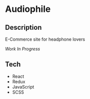 # Audiophile

## Description

E-Commerce site for headphone lovers

_Work In Progress_

## Tech

- React
- Redux
- JavaScript
- SCSS
